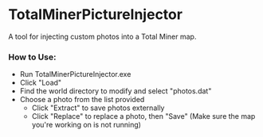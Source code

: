 # TotalMinerPictureInjector
A tool for injecting custom photos into a Total Miner map.

### How to Use:
* Run TotalMinerPictureInjector.exe
* Click "Load"
* Find the world directory to modify and select "photos.dat"
* Choose a photo from the list provided
  * Click "Extract" to save photos externally
  * Click "Replace" to replace a photo, then "Save" (Make sure the map you're working on is not running)
